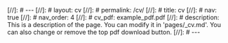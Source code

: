 [//]: # ---
[//]: # layout: cv
[//]: # permalink: /cv/
[//]: # title: cv
[//]: # nav: true
[//]: # nav_order: 4
[//]: # cv_pdf: example_pdf.pdf
[//]: # description: This is a description of the page. You can modify it in 'pages/_cv.md'. You can also change or remove the top pdf download button.
[//]: # ---
